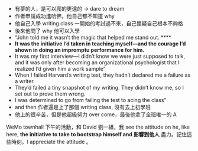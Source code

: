 - 有夢的人，是可以爬的更遠的 → dare to dream
- 作者申請成功進哈佛，他自己都不知道 why
- 他自己入學 writing class 一開始的考試過不來，自己懷疑自己根本不夠格
- 後來他問了 why 他可以入學
-   “John told me it wasn’t the magic that helped me stand out. \*\*\*\*
  - **It was the initiative I’d taken in teaching myself—and the courage I’d shown in doing an impromptu performance for him.**
- It was my first interview—I didn’t know we were just supposed to talk, and it was only after becoming an organizational psychologist that I realized I’d given him a work sample”
- When I failed Harvard’s writing test, they hadn’t declared me a failure as a writer.
- They’d failed a tiny snapshot of my writing. They didn’t know me, so I set out to prove them wrong.
- I was determined to go from failing the test to acing the class”
- and then 作者還是上了那個 writing class, 沒有去上初學班
- 他上的很辛苦，但是他超級努力 over come，最後他拿了全班唯一的 A






WeMo townhall 下午的活動，和 David 劉一組，我 see the attitude on he, like here, **the initiative to take to bootstrap himself and 影響到他人** 盡力。記住這些時刻。I appreciate the attitude 。
